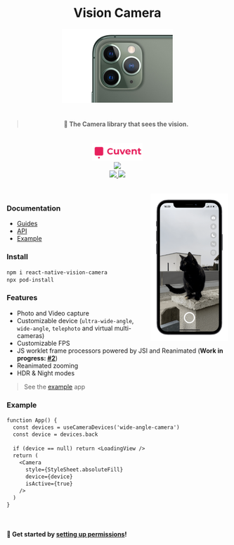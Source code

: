 <h1 align="center">Vision Camera</h1>

<div align="center">
  <img src="docs/static/img/11.png" width="50%">
  <br />
  <br />
  <blockquote><h4>📸 The Camera library that sees the vision.</h4></blockquote>
  <br />

  <a href="https://cuvent.com">
    <img height="40" src="docs/static/img/cuvent-logo-text.svg" />
  </a>
  <br/>
  <span>
    <a align="center" href="https://github.com/mrousavy?tab=followers">
      <img src="https://img.shields.io/github/followers/mrousavy?label=Follow%20%40mrousavy&style=social" />
    </a>
  </span>
  <br />
  <span>
    <a align="center" href="https://twitter.com/mrousavy">
      <img src="https://img.shields.io/twitter/follow/mrousavy?label=Follow%20%40mrousavy&style=social" />
    </a>
    <a align="center" href="https://twitter.com/cuventtech">
      <img src="https://img.shields.io/twitter/follow/cuventtech?label=Follow%20%40cuventtech&style=social" />
    </a>
  </span>
</div>

<br/>
<br/>

<div>
  <img align="right" width="35%" src="docs/static/img/example.png">
</div>

### Documentation

* [Guides](https://cuvent.github.io/react-native-vision-camera/docs/guides)
* [API](https://cuvent.github.io/react-native-vision-camera/docs/api)
* [Example](./example/)

### Install

```sh
npm i react-native-vision-camera
npx pod-install
```

### Features

* Photo and Video capture
* Customizable device (`ultra-wide-angle`, `wide-angle`, `telephoto` and virtual multi-cameras)
* Customizable FPS
* JS worklet frame processors powered by JSI and Reanimated (**Work in progress: [#2](https://github.com/cuvent/react-native-vision-camera/pull/2)**)
* Reanimated zooming
* HDR & Night modes

> See the [example](./example/) app

### Example


```tsx
function App() {
  const devices = useCameraDevices('wide-angle-camera')
  const device = devices.back

  if (device == null) return <LoadingView />
  return (
    <Camera
      style={StyleSheet.absoluteFill}
      device={device}
      isActive={true}
    />
  )
}
```

<br />

#### 🚀 Get started by [setting up permissions](https://cuvent.github.io/react-native-vision-camera/docs/guides/)!
